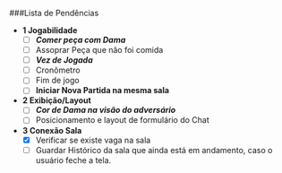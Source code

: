 ###Lista de Pendências
-  **1 Jogabilidade**
   - [ ] ***Comer peça com Dama***
   - [ ] Assoprar Peça que não foi comida
   - [ ] ***Vez de Jogada***
   - [ ] Cronômetro
   - [ ] Fim de jogo
   - [ ] **Iniciar Nova Partida na mesma sala**

- **2 Exibição/Layout**
  - [ ] ***Cor de Dama na visão do adversário***
  - [ ] Posicionamento e layout de formulário do Chat
  
- **3 Conexão Sala**
  - [x] Verificar se existe vaga na sala
  - [ ] Guardar Histórico da sala que ainda está em andamento, caso o usuário feche a tela.
